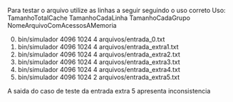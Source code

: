 Para testar o arquivo utilize as linhas a seguir seguindo o uso correto
Uso: TamanhoTotalCache TamanhoCadaLinha TamanhoCadaGrupo NomeArquivoComAcessosAMemoria

0) bin/simulador 4096 1024 4 arquivos/entrada_0.txt
1) bin/simulador 4096 1024 4 arquivos/entrada_extra1.txt
2) bin/simulador 4096 1024 4 arquivos/entrada_extra2.txt
3) bin/simulador 4096 1024 4 arquivos/entrada_extra3.txt
4) bin/simulador 4096 1024 4 arquivos/entrada_extra4.txt
5) bin/simulador 4096 1024 2 arquivos/entrada_extra5.txt

A saida do caso de teste da entrada extra 5 apresenta inconsistencia
